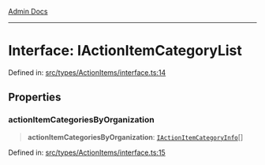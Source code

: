 [Admin Docs](/)

***

# Interface: IActionItemCategoryList

Defined in: [src/types/ActionItems/interface.ts:14](https://github.com/PalisadoesFoundation/talawa-admin/blob/main/src/types/ActionItems/interface.ts#L14)

## Properties

### actionItemCategoriesByOrganization

> **actionItemCategoriesByOrganization**: [`IActionItemCategoryInfo`](IActionItemCategoryInfo.md)[]

Defined in: [src/types/ActionItems/interface.ts:15](https://github.com/PalisadoesFoundation/talawa-admin/blob/main/src/types/ActionItems/interface.ts#L15)
